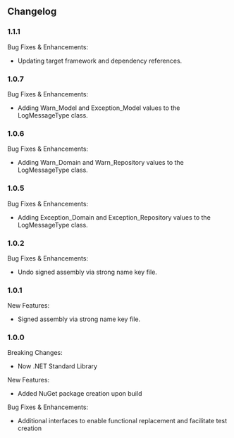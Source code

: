 ﻿## Changelog

### 1.1.1
Bug Fixes & Enhancements:
* Updating target framework and dependency references.

### 1.0.7
Bug Fixes & Enhancements:
* Adding Warn_Model and Exception_Model values to the LogMessageType class. 

### 1.0.6
Bug Fixes & Enhancements:
* Adding Warn_Domain and Warn_Repository values to the LogMessageType class. 

### 1.0.5
Bug Fixes & Enhancements:
* Adding Exception_Domain and Exception_Repository values to the LogMessageType class. 

### 1.0.2
Bug Fixes & Enhancements:
* Undo signed assembly via strong name key file.

### 1.0.1
New Features:
* Signed assembly via strong name key file.

### 1.0.0
Breaking Changes:
* Now .NET Standard Library

New Features:
* Added NuGet package creation upon build

Bug Fixes & Enhancements:
* Additional interfaces to enable functional replacement and facilitate test creation
